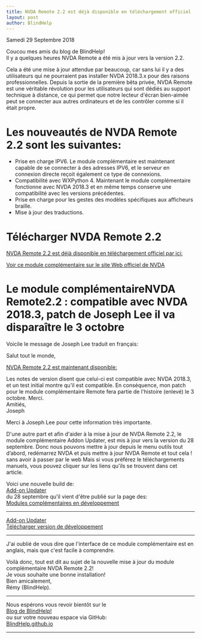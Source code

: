 ```yaml
---
title: NVDA Remote 2.2 est déjà disponible en téléchargement officiel
layout: post
author: BlindHelp
---
```


<footer>Samedi 29 Septembre 2018</footer>


Coucou mes amis du blog de BlindHelp!               
Il y a quelques heures NVDA Remote a été mis à jour vers la version 2.2.    

Cela a été une mise à jour attendue par beaucoup, car sans lui il y a des utilisateurs qui ne pourraient pas installer NVDA 2018.3.x pour des raisons professionnelles. Depuis la sortie de la première bêta privée, NVDA Remote est une véritable révolution pour les utilisateurs qui sont dédiés au support technique à distance, ce qui permet que notre lecteur d'écran bien-aimée peut se connecter aux autres ordinateurs et de les contrôler comme si il était propre.    

# Les nouveautés de NVDA Remote 2.2 sont les suivantes: #

* Prise en charge IPV6. Le module complémentaire est maintenant capable de se connecter à des adresses IPV6, et le serveur en connexion directe reçoit également ce type de connexions.    
* Compatibilité avec WXPython 4. Maintenant le module complémentaire fonctionne avec NVDA 2018.3 et en même temps conserve une compatibilité avec les versions précédentes.    
* Prise en charge pour les gestes des modèles spécifiques aux afficheurs braille.    
* Mise à jour des traductions.    

# Télécharger  NVDA Remote 2.2 #

[NVDA Remote 2.2 est déjà disponible en téléchargement officiel par ici:](https://addons.NVDA-Project.org/files/Get.php?file=nvdaremote)

[Voir ce module complémentaire sur le site Web officiel de NVDA](https://addons.NVDA-Project.org/addons/nvdaremote.fr.html)

# Le module complémentaireNVDA Remote2.2 : compatible avec NVDA 2018.3, patch de Joseph Lee il va disparaître le 3 octobre
Voicile le message de Joseph Lee  traduit en français:       

Salut tout le monde,    

[NVDA Remote 2.2 est maintenant disponible:](https://nvdaremote.com/remote-2.2.nvda-addon)

Les notes de version disent que celui-ci est compatible avec NVDA 2018.3, et un test initial montre qu'il est compatible. En conséquence, mon patch pour le  module complémentaire Remote fera partie de l'histoire (enlevé) le 3 octobre. Merci.    
Amitiés,        
Joseph        

Merci à Joseph Lee pour cette information très importante.           

D'une autre part et afin  d'aider à la mise à jour de NVDA Remote 2.2, le module complémentaire Addon Updater, est mis à jour vers la version du 28 septembre. Donc nous pouvons mettre à jour depuis le menu outils tout d’abord, redémarrez NVDA et puis mettre à jour NVDA Remote et tout cela ! sans avoir à passer par le web Mais si vous préférez le téléchargements manuels, vous pouvez cliquer sur les liens qu'ils se trouvent dans cet article.    

Voici une nouvelle build de:                       
[Add-on Updater](https://addons.nvda-project.org/addons/addonUpdater.fr.html)                   
du 28 septembre qu'il vient d'être publié sur la page des:                   
[Modules complémentaires en développement](https://addons.nvda-project.org/dev.fr.html)                        

---

[Add-on Updater](https://addons.nvda-project.org/addons/addonUpdater.fr.html)                   
[Télécharger version de développement](https://addons.nvda-project.org/files/get.php?file=nvda3208)                     

---

J'ai oublié de vous dire que l'interface de ce module complémentaire  est en anglais, mais que c'est facile à comprendre.             
 
Voilà donc,  tout est dit au sujet de la nouvelle mise à jour du module complémentaire NVDA Remote 2.2!                
Je vous souhaite une bonne installation!         
Bien amicalement,              
Rémy (BlindHelp).

---

Nous espérons vous revoir bientôt sur le      
[Blog de BlindHelp!](http://blindhelp.blogspot.fr/)                    
ou sur  votre nouveau espace via GitHub:                     
[BlindHelp.github.io](https://blindhelp.github.io)                    

---